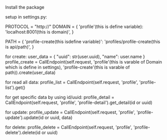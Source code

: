 Install the package

setup in settings.py:

PROTOCOL = "http://"
DOMAIN = {
    'profile'(this is define variable): 'localhost:8001(this is domain)',
}

PATH = {
    'profile-create(this isdefine variable)': 'profiles/profile-create(this is api/path)',
}



for create:
user_data = {
    "uuid": str(user.uuid),
    "name": user.name
}
profile_create = CallEndpoint(self.request, 'profile'(this is varable of Domain which is define in settings), 'profile-create'(this is varable of path)).create(user_data)


for read all data:
profile_list = CallEndpoint(self.request, 'profile', 'profile-list').get()


for get specific data by using id/uuid:
profile_detail = CallEndpoint(self.request, 'profile', 'profile-detail').get_detail(id or uuid)


for update:
profile_update = CallEndpoint(self.request, 'profile', 'profile-update').update(id or uuid, data)


for delete:
profile_delete = CallEndpoint(self.request, 'profile', 'profile-delete').delete(id or uuid)
